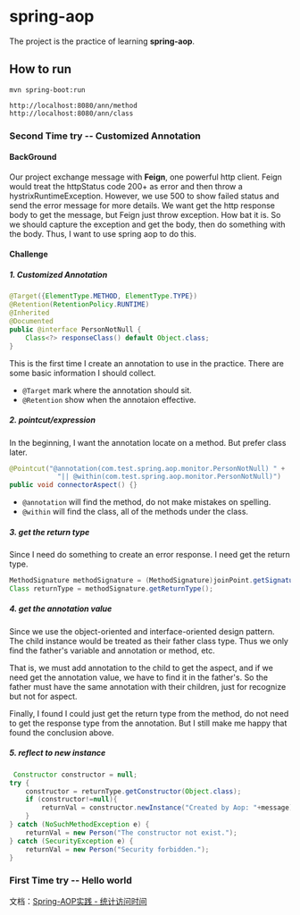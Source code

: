 spring-aop
=============
The project is the practice of learning **spring-aop**.

## How to run
```
mvn spring-boot:run
```

```
http://localhost:8080/ann/method
http://localhost:8080/ann/class
```

### Second Time try -- Customized Annotation

#### BackGround

Our project exchange message with **Feign**, one powerful http client. Feign would
treat the httpStatus code 200+ as error and then throw a hystrixRuntimeException. 
However, we use 500 to show failed status and send the error message for more details.
We want get the http response body to get the message, but Feign just throw exception.
How bat it is. So we should capture the exception and get the body, then do something 
with the body. Thus, I want to use spring aop to do this.

#### Challenge

##### 1. Customized Annotation
```java
@Target({ElementType.METHOD, ElementType.TYPE})
@Retention(RetentionPolicy.RUNTIME)
@Inherited
@Documented
public @interface PersonNotNull {
    Class<?> responseClass() default Object.class;
}
```
This is the first time I create an annotation to use in the practice. There are some 
basic information I should collect.  
- `@Target` mark where the annotation should sit.
- `@Retention` show when the  annotaion effective.

##### 2. pointcut/expression

In the beginning, I want the annotation locate on a method. But prefer class later.
```java
@Pointcut("@annotation(com.test.spring.aop.monitor.PersonNotNull) " +
            "|| @within(com.test.spring.aop.monitor.PersonNotNull)")
public void connectorAspect() {}
```
- `@annotation` will find the method, do not make mistakes on spelling.
- `@within` will find the class, all of the methods under the class.


##### 3. get the return type
Since I need do something to create an error response. I need get the return type.
```java
MethodSignature methodSignature = (MethodSignature)joinPoint.getSignature();
Class returnType = methodSignature.getReturnType();
```

##### 4. get the annotation value   
Since  we use the object-oriented and interface-oriented design pattern. The child instance would 
be treated as their father class type. Thus we only find the father's variable and annotation 
or method, etc.  

That is, we must add annotation to the child to get the aspect, and if we need get the annotation 
value, we have to find it in the father's. So the father must have the same annotation  with their 
children, just for recognize but not for aspect.

Finally, I found I could just get the return type from the method, do not need to get the response 
type from the annotation. But I still make me happy that found the conclusion above.

##### 5. reflect to new instance
```java
 Constructor constructor = null;
try {
    constructor = returnType.getConstructor(Object.class);
    if (constructor!=null){
        returnVal = constructor.newInstance("Created by Aop: "+message);
    }
} catch (NoSuchMethodException e) {
    returnVal = new Person("The constructor not exist.");
} catch (SecurityException e) {
    returnVal = new Person("Security forbidden.");
}

```



### First Time try -- Hello world
文档：[Spring-AOP实践 - 统计访问时间](http://www.cnblogs.com/woshimrf/p/5677337.html)    

